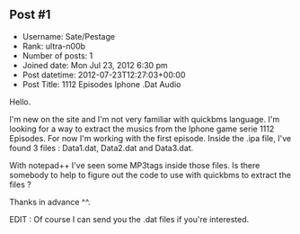 ## Post #1
- Username: Sate/Pestage
- Rank: ultra-n00b
- Number of posts: 1
- Joined date: Mon Jul 23, 2012 6:30 pm
- Post datetime: 2012-07-23T12:27:03+00:00
- Post Title: 1112 Episodes Iphone .Dat Audio

Hello.

I'm new on the site and I'm not very familiar with quickbms language.
I'm looking for a way to extract the musics from the Iphone game serie 1112 Episodes.
For now I'm working with the first episode.
Inside the .ipa file, I've found 3 files : Data1.dat, Data2.dat and Data3.dat.

With notepad++ I've seen some MP3tags inside those files.
Is there somebody to help to figure out the code to use with quickbms to extract the files ?

Thanks in advance ^^.

EDIT : Of course I can send you the .dat files if you're interested.
